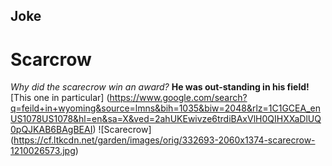 ## Joke
# Scarcrow
*Why did the scarecrow win an award?*
**He was out-standing in his field!**
[This one in particular] (https://www.google.com/search?q=feild+in+wyoming&source=lmns&bih=1035&biw=2048&rlz=1C1GCEA_enUS1078US1078&hl=en&sa=X&ved=2ahUKEwivze6trdiBAxVlH0QIHXXaDlUQ0pQJKAB6BAgBEAI)
![Scarecrow] (https://cf.ltkcdn.net/garden/images/orig/332693-2060x1374-scarecrow-1210026573.jpg)
